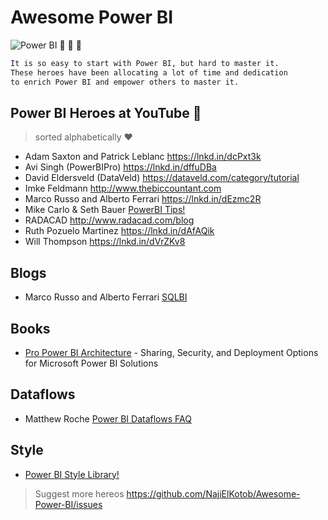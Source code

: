 # Awesome Power BI

![Power BI](https://github.com/NajiElKotob/Awesome-Power-BI/blob/master/Images/power-bi-logo.png)
:yellow_heart: :yellow_heart: :yellow_heart:

```sh
It is so easy to start with Power BI, but hard to master it. 
These heroes have been allocating a lot of time and dedication 
to enrich Power BI and empower others to master it.
```


## Power BI Heroes at YouTube :star2:
> sorted alphabetically :heart:

* Adam Saxton and Patrick Leblanc https://lnkd.in/dcPxt3k
* Avi Singh (PowerBIPro) https://lnkd.in/dffuDBa
* David Eldersveld (DataVeld) https://dataveld.com/category/tutorial
* Imke Feldmann http://www.thebiccountant.com
* Marco Russo and Alberto Ferrari https://lnkd.in/dEzmc2R 
* Mike Carlo & Seth Bauer [PowerBI Tips!](http://www.powerbi.tips)
* RADACAD http://www.radacad.com/blog
* Ruth Pozuelo Martinez https://lnkd.in/dAfAQik
* Will Thompson https://lnkd.in/dVrZKv8

## Blogs
* Marco Russo and Alberto Ferrari [SQLBI](https://www.sqlbi.com/articles/?author=&tag_id=401)

## Books
* [Pro Power BI Architecture](https://amzn.to/2E8IshF) - Sharing, Security, and Deployment Options for Microsoft Power BI Solutions 

## Dataflows
* Matthew Roche [Power BI Dataflows FAQ](https://ssbipolar.com/2018/11/27/power-bi-dataflows-faq/)

## Style
* [Power BI Style Library!](http://pbiux.azurewebsites.net)


> Suggest more hereos https://github.com/NajiElKotob/Awesome-Power-BI/issues
